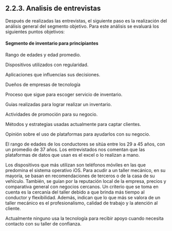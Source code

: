 ## 2.2.3. Analisis de entrevistas

Después de realizadas las entrevistas, el siguiente paso es la realización del análisis general del segmento objetivo. Para este análisis se evaluará los siguientes puntos objetivos: 

#### Segmento de inventario para principiantes

Rango de edades y edad promedio. 

Dispositivos utilizados con regularidad. 

Aplicaciones que influencias sus decisiones. 

Dueños de empresas de tecnología

Proceso que sigue para escoger servicio de inventario.

Guias realizadas para lograr realizar un inventario.

Actividades de promoción para su negocio. 

Métodos y estrategias usadas actualmente para captar clientes. 

Opinión sobre el uso de plataformas para ayudarlos con su negocio. 

El rango de edades de los conductores se sitúa entre los 29 a 45 años, con un promedio de 37 años. Los entrevistados nos comentan que las plataformas de datos que usan es el excel o lo realizan a mano.

Los dispositivos que más utilizan son teléfonos móviles en las que predomina el sistema operativo iOS. Para acudir a un taller mecánico, en su mayoría, se basan en recomendaciones de terceros o de la casa de su vehículo. También, se guían por la reputación local de la empresa, precios y comparativa general con negocios cercanos. Un criterio que se toma en cuenta es la cercanía del taller debido a que brinda más tiempo al conductor y flexibilidad.  Además, indican que lo que más se valora de un taller mecánico es el profesionalismo, calidad de trabajo y la atención al cliente. 

Actualmente ninguno usa la tecnología para recibir apoyo cuando necesita contacto con su taller de confianza. 
